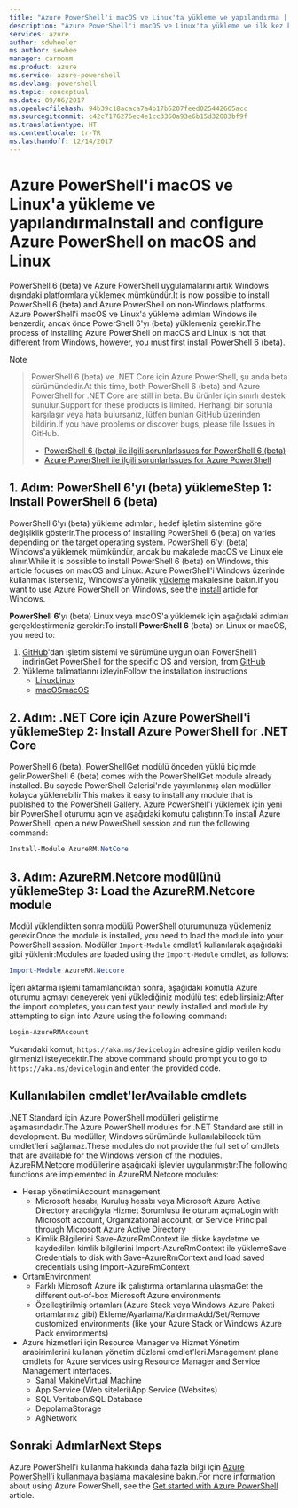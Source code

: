 ```yaml
---
title: "Azure PowerShell'i macOS ve Linux'ta yükleme ve yapılandırma | Microsoft Docs"
description: "Azure PowerShell'i macOS ve Linux'ta yükleme ve ilk kez kullanmak üzere yapılandırma."
services: azure
author: sdwheeler
ms.author: sewhee
manager: carmonm
ms.product: azure
ms.service: azure-powershell
ms.devlang: powershell
ms.topic: conceptual
ms.date: 09/06/2017
ms.openlocfilehash: 94b39c18acaca7a4b17b5207feed025442665acc
ms.sourcegitcommit: c42c7176276ec4e1cc3360a93e6b15d32083bf9f
ms.translationtype: HT
ms.contentlocale: tr-TR
ms.lasthandoff: 12/14/2017
---
```

# <a name="install-and-configure-azure-powershell-on-macos-and-linux"></a><span data-ttu-id="e75df-103">Azure PowerShell'i macOS ve Linux'a yükleme ve yapılandırma</span><span class="sxs-lookup"><span data-stu-id="e75df-103">Install and configure Azure PowerShell on macOS and Linux</span></span>

<span data-ttu-id="e75df-104">PowerShell 6 (beta) ve Azure PowerShell uygulamalarını artık Windows dışındaki platformlara yüklemek mümkündür.</span><span class="sxs-lookup"><span data-stu-id="e75df-104">It is now possible to install PowerShell 6 (beta) and Azure PowerShell on non-Windows platforms.</span></span>
<span data-ttu-id="e75df-105">Azure PowerShell'i macOS ve Linux'a yükleme adımları Windows ile benzerdir, ancak önce PowerShell 6'yı (beta) yüklemeniz gerekir.</span><span class="sxs-lookup"><span data-stu-id="e75df-105">The process of installing Azure PowerShell on macOS and Linux is not that different from Windows, however, you must first install PowerShell 6 (beta).</span></span>

> [!NOTE]

> <span data-ttu-id="e75df-106">PowerShell 6 (beta) ve .NET Core için Azure PowerShell, şu anda beta sürümündedir.</span><span class="sxs-lookup"><span data-stu-id="e75df-106">At this time, both PowerShell 6 (beta) and Azure PowerShell for .NET Core are still in beta.</span></span>
> <span data-ttu-id="e75df-107">Bu ürünler için sınırlı destek sunulur.</span><span class="sxs-lookup"><span data-stu-id="e75df-107">Support for these products is limited.</span></span> <span data-ttu-id="e75df-108">Herhangi bir sorunla karşılaşır veya hata bulursanız, lütfen bunları GitHub üzerinden bildirin.</span><span class="sxs-lookup"><span data-stu-id="e75df-108">If you have problems or discover bugs, please file Issues in GitHub.</span></span>
>
> * [<span data-ttu-id="e75df-109">PowerShell 6 (beta) ile ilgili sorunlar</span><span class="sxs-lookup"><span data-stu-id="e75df-109">Issues for PowerShell 6 (beta)</span></span>](https://github.com/PowerShell/PowerShell/issues)
> * [<span data-ttu-id="e75df-110">Azure PowerShell ile ilgili sorunlar</span><span class="sxs-lookup"><span data-stu-id="e75df-110">Issues for Azure PowerShell</span></span>](https://github.com/azure/azure-docs-powershell/issues)

## <a name="step-1-install-powershell-6-beta"></a><span data-ttu-id="e75df-111">1. Adım: PowerShell 6'yı (beta) yükleme</span><span class="sxs-lookup"><span data-stu-id="e75df-111">Step 1: Install PowerShell 6 (beta)</span></span>

<span data-ttu-id="e75df-112">PowerShell 6'yı (beta) yükleme adımları, hedef işletim sistemine göre değişiklik gösterir.</span><span class="sxs-lookup"><span data-stu-id="e75df-112">The process of installing PowerShell 6 (beta) on varies depending on the target operating system.</span></span>
<span data-ttu-id="e75df-113">PowerShell 6'yı (beta) Windows'a yüklemek mümkündür, ancak bu makalede macOS ve Linux ele alınır.</span><span class="sxs-lookup"><span data-stu-id="e75df-113">While it is possible to install PowerShell 6 (beta) on Windows, this article focuses on macOS and Linux.</span></span> <span data-ttu-id="e75df-114">Azure PowerShell'i Windows üzerinde kullanmak isterseniz, Windows'a yönelik [yükleme](./install-azurerm-ps.md) makalesine bakın.</span><span class="sxs-lookup"><span data-stu-id="e75df-114">If you want to use Azure PowerShell on Windows, see the [install](./install-azurerm-ps.md) article for Windows.</span></span>

<span data-ttu-id="e75df-115">**PowerShell 6**'yı (beta) Linux veya macOS'a yüklemek için aşağıdaki adımları gerçekleştirmeniz gerekir:</span><span class="sxs-lookup"><span data-stu-id="e75df-115">To install **PowerShell 6** (beta) on Linux or macOS, you need to:</span></span>

1. <span data-ttu-id="e75df-116">[GitHub](https://github.com/powershell/powershell#get-powershell)'dan işletim sistemi ve sürümüne uygun olan PowerShell’i indirin</span><span class="sxs-lookup"><span data-stu-id="e75df-116">Get PowerShell for the specific OS and version, from [GitHub](https://github.com/powershell/powershell#get-powershell)</span></span>
2. <span data-ttu-id="e75df-117">Yükleme talimatlarını izleyin</span><span class="sxs-lookup"><span data-stu-id="e75df-117">Follow the installation instructions</span></span>
   - [<span data-ttu-id="e75df-118">Linux</span><span class="sxs-lookup"><span data-stu-id="e75df-118">Linux</span></span>](https://github.com/PowerShell/PowerShell/blob/master/docs/installation/linux.md)
   - [<span data-ttu-id="e75df-119">macOS</span><span class="sxs-lookup"><span data-stu-id="e75df-119">macOS</span></span>](https://github.com/PowerShell/PowerShell/blob/master/docs/installation/linux.md#macos-1012)

## <a name="step-2-install-azure-powershell-for-net-core"></a><span data-ttu-id="e75df-120">2. Adım: .NET Core için Azure PowerShell'i yükleme</span><span class="sxs-lookup"><span data-stu-id="e75df-120">Step 2: Install Azure PowerShell for .NET Core</span></span>

<span data-ttu-id="e75df-121">PowerShell 6 (beta), PowerShellGet modülü önceden yüklü biçimde gelir.</span><span class="sxs-lookup"><span data-stu-id="e75df-121">PowerShell 6 (beta) comes with the PowerShellGet module already installed.</span></span> <span data-ttu-id="e75df-122">Bu sayede PowerShell Galerisi'nde yayımlanmış olan modüller kolayca yüklenebilir.</span><span class="sxs-lookup"><span data-stu-id="e75df-122">This makes it easy to install any module that is published to the PowerShell Gallery.</span></span> <span data-ttu-id="e75df-123">Azure PowerShell'i yüklemek için yeni bir PowerShell oturumu açın ve aşağıdaki komutu çalıştırın:</span><span class="sxs-lookup"><span data-stu-id="e75df-123">To install Azure PowerShell, open a new PowerShell session and run the following command:</span></span>

```powershell
Install-Module AzureRM.NetCore
```

## <a name="step-3-load-the-azurermnetcore-module"></a><span data-ttu-id="e75df-124">3. Adım: AzureRM.Netcore modülünü yükleme</span><span class="sxs-lookup"><span data-stu-id="e75df-124">Step 3: Load the AzureRM.Netcore module</span></span>

<span data-ttu-id="e75df-125">Modül yüklendikten sonra modülü PowerShell oturumunuza yüklemeniz gerekir.</span><span class="sxs-lookup"><span data-stu-id="e75df-125">Once the module is installed, you need to load the module into your PowerShell session.</span></span> <span data-ttu-id="e75df-126">Modüller `Import-Module` cmdlet’i kullanılarak aşağıdaki gibi yüklenir:</span><span class="sxs-lookup"><span data-stu-id="e75df-126">Modules are loaded using the `Import-Module` cmdlet, as follows:</span></span>

```powershell
Import-Module AzureRM.Netcore
```

<span data-ttu-id="e75df-127">İçeri aktarma işlemi tamamlandıktan sonra, aşağıdaki komutla Azure oturumu açmayı deneyerek yeni yüklediğiniz modülü test edebilirsiniz:</span><span class="sxs-lookup"><span data-stu-id="e75df-127">After the import completes, you can test your newly installed and module by attempting to sign into Azure using the following command:</span></span>

```powershell
Login-AzureRMAccount
```

<span data-ttu-id="e75df-128">Yukarıdaki komut, `https://aka.ms/devicelogin` adresine gidip verilen kodu girmenizi isteyecektir.</span><span class="sxs-lookup"><span data-stu-id="e75df-128">The above command should prompt you to go to `https://aka.ms/devicelogin` and enter the provided code.</span></span>

## <a name="available-cmdlets"></a><span data-ttu-id="e75df-129">Kullanılabilen cmdlet'ler</span><span class="sxs-lookup"><span data-stu-id="e75df-129">Available cmdlets</span></span>

<span data-ttu-id="e75df-130">.NET Standard için Azure PowerShell modülleri geliştirme aşamasındadır.</span><span class="sxs-lookup"><span data-stu-id="e75df-130">The Azure PowerShell modules for .NET Standard are still in development.</span></span> <span data-ttu-id="e75df-131">Bu modüller, Windows sürümünde kullanılabilecek tüm cmdlet'leri sağlamaz.</span><span class="sxs-lookup"><span data-stu-id="e75df-131">These modules do not provide the full set of cmdlets that are available for the Windows version of the modules.</span></span> <span data-ttu-id="e75df-132">AzureRM.Netcore modüllerine aşağıdaki işlevler uygulanmıştır:</span><span class="sxs-lookup"><span data-stu-id="e75df-132">The following functions are implemented in AzureRM.Netcore modules:</span></span>

* <span data-ttu-id="e75df-133">Hesap yönetimi</span><span class="sxs-lookup"><span data-stu-id="e75df-133">Account management</span></span>
  - <span data-ttu-id="e75df-134">Microsoft hesabı, Kuruluş hesabı veya Microsoft Azure Active Directory aracılığıyla Hizmet Sorumlusu ile oturum açma</span><span class="sxs-lookup"><span data-stu-id="e75df-134">Login with Microsoft account, Organizational account, or Service Principal through Microsoft Azure Active Directory</span></span>
  - <span data-ttu-id="e75df-135">Kimlik Bilgilerini Save-AzureRmContext ile diske kaydetme ve kaydedilen kimlik bilgilerini Import-AzureRmContext ile yükleme</span><span class="sxs-lookup"><span data-stu-id="e75df-135">Save Credentials to disk with Save-AzureRmContext and load saved credentials using Import-AzureRmContext</span></span>
* <span data-ttu-id="e75df-136">Ortam</span><span class="sxs-lookup"><span data-stu-id="e75df-136">Environment</span></span>
  - <span data-ttu-id="e75df-137">Farklı Microsoft Azure ilk çalıştırma ortamlarına ulaşma</span><span class="sxs-lookup"><span data-stu-id="e75df-137">Get the different out-of-box Microsoft Azure environments</span></span>
  - <span data-ttu-id="e75df-138">Özelleştirilmiş ortamları (Azure Stack veya Windows Azure Paketi ortamlarınız gibi) Ekleme/Ayarlama/Kaldırma</span><span class="sxs-lookup"><span data-stu-id="e75df-138">Add/Set/Remove customized environments (like your Azure Stack or Windows Azure Pack environments)</span></span>
* <span data-ttu-id="e75df-139">Azure hizmetleri için Resource Manager ve Hizmet Yönetim arabirimlerini kullanan yönetim düzlemi cmdlet'leri.</span><span class="sxs-lookup"><span data-stu-id="e75df-139">Management plane cmdlets for Azure services using Resource Manager and Service Management interfaces.</span></span>
  - <span data-ttu-id="e75df-140">Sanal Makine</span><span class="sxs-lookup"><span data-stu-id="e75df-140">Virtual Machine</span></span>
  - <span data-ttu-id="e75df-141">App Service (Web siteleri)</span><span class="sxs-lookup"><span data-stu-id="e75df-141">App Service (Websites)</span></span>
  - <span data-ttu-id="e75df-142">SQL Veritabanı</span><span class="sxs-lookup"><span data-stu-id="e75df-142">SQL Database</span></span>
  - <span data-ttu-id="e75df-143">Depolama</span><span class="sxs-lookup"><span data-stu-id="e75df-143">Storage</span></span>
  - <span data-ttu-id="e75df-144">Ağ</span><span class="sxs-lookup"><span data-stu-id="e75df-144">Network</span></span>

## <a name="next-steps"></a><span data-ttu-id="e75df-145">Sonraki Adımlar</span><span class="sxs-lookup"><span data-stu-id="e75df-145">Next Steps</span></span>

<span data-ttu-id="e75df-146">Azure PowerShell'i kullanma hakkında daha fazla bilgi için [Azure PowerShell'i kullanmaya başlama](get-started-azureps.md) makalesine bakın.</span><span class="sxs-lookup"><span data-stu-id="e75df-146">For more information about using Azure PowerShell, see the [Get started with Azure PowerShell](get-started-azureps.md) article.</span></span>
